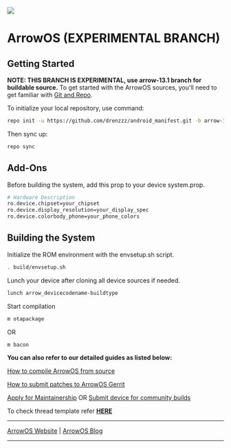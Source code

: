 <img src="https://github.com/ArrowOS/getting_started/blob/master/misc/logo.png?raw=true">

# ArrowOS (EXPERIMENTAL BRANCH)

 Getting Started
---------------
**NOTE: THIS BRANCH IS EXPERIMENTAL, use arrow-13.1 branch for buildable source.**
To get started with the ArrowOS sources, you'll need to get
familiar with [Git and Repo](https://source.android.com/setup/build/downloading).

To initialize your local repository, use command:

```bash
repo init -u https://github.com/drenzzz/android_manifest.git -b arrow-13.1_ext
```

Then sync up:

```bash
repo sync
```

Add-Ons
-------------------
Before building the system, add this prop to your device system.prop.

```bash
# Hardware Description
ro.device.chipset=your_chipset
ro.device.display_resolution=your_display_spec
ro.device.colorbody_phone=your_phone_colors
```

Building the System
-------------------
 Initialize the ROM environment with the envsetup.sh script.

```bash
. build/envsetup.sh
```

Lunch your device after cloning all device sources if needed.

```bash
lunch arrow_devicecodename-buildtype
```

Start compilation

```bash
m otapackage
```

OR

```bash
m bacon
```

**You can also refer to our detailed guides as listed below:**

[How to compile ArrowOS from source](https://blog.arrowos.net/android/arrowos/guides/compilation-guide)

[How to submit patches to ArrowOS Gerrit](https://blog.arrowos.net/android/arrowos/guides/how-to-submit-patches-to-arrowos-gerrit)

[Apply for Maintainership](https://blog.arrowos.net/android/arrowos/community/apply-for-maintainership) OR [Submit device for community builds](https://blog.arrowos.net/android/arrowos/news/introducing-community-builds)

To check thread template refer [**HERE**](https://raw.githubusercontent.com/ArrowOS/documentation/master/thread_template.txt)

---------------------------------------------------------------------------------------------------------------------

[ArrowOS Website](https://www.arrowos.net) | [ArrowOS Blog](https://blog.arrowos.net)

---------------------------------------------------------------------------------------------------------------------
